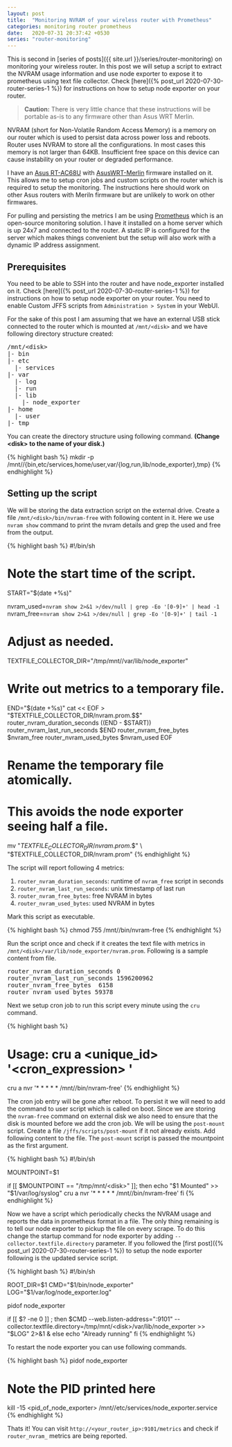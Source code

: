 ```yaml
---
layout: post
title:  "Monitoring NVRAM of your wireless router with Prometheus"
categories: monitoring router prometheus
date:   2020-07-31 20:37:42 +0530
series: "router-monitoring"
---
```


This is second in [series of posts]({{ site.url }}/series/router-monitoring) on monitoring your wireless router. In this post we will setup a script to extract the NVRAM usage 
information and use node exporter to expose it to prometheus using text file collector.  Check [here]({% post_url 2020-07-30-router-series-1 %})
for instructions on how to setup node exporter on your router.

> **Caution:** There is very little chance that these instructions will be portable as-is to any firmware other than Asus WRT Merlin.

NVRAM (short for Non-Volatile Random Access Memory) is a memory on our router which is used to persist data across power loss and reboots. Router 
uses NVRAM to store all the configurations. In most cases this memory is not larger than 64KB. Insufficient free space on this device can cause 
instability on your router or degraded performance.

I have an [Asus RT-AC68U](https://www.asus.com/in/Networking/RTAC68U/) with [AsusWRT-Merlin](https://www.asuswrt-merlin.net/) firmware installed on it. 
This allows me to setup cron jobs and custom scripts on the router which is required to setup the monitoring. The instructions here should work on other 
Asus routers with Meriln firmware but are unlikely to work on other firmwares.

For pulling and persisting the metrics I am be using [Prometheus](https://prometheus.io) which is an open-source monitoring solution. I have it installed
on a home server which is up 24x7 and connected to the router. A static IP is configured for the server which makes things convenient but the setup
will also work with a dynamic IP address assignment.

## Prerequisites

You need to be able to SSH into the router and have node_exporter installed on it.  Check [here]({% post_url 2020-07-30-router-series-1 %})
for instructions on how to setup node exporter on your router. You need to enable Custom JFFS scripts from `Administration > System` in your WebUI.

For the sake of this post I am assuming that we have an external USB stick connected to the router which is mounted at `/mnt/<disk>` and we have following 
directory structure created:

<pre>
/mnt/&lt;disk&gt;
|- bin
|- etc
  |- services
|- var
  |- log
  |- run
  |- lib
    |- node_exporter
|- home
  |- user
|- tmp
</pre>

You can create the directory structure using following command. **(Change \<disk\> to the name of your disk.)**

{% highlight bash %}
mkdir -p /mnt/<disk>/{bin,etc/services,home/user,var/{log,run,lib/node_exporter},tmp}
{% endhighlight %}

## Setting up the script

We will be storing the data extraction script on the external drive. Create a file `/mnt/<disk>/bin/nvram-free` with following content in it. Here we use
`nvram show` command to print the nvram details and grep the used and free from the output.

{% highlight bash %}
#!/bin/sh

# Note the start time of the script.
START="$(date +%s)"

nvram_used=`nvram show 2>&1 >/dev/null | grep -Eo '[0-9]+' | head -1`
nvram_free=`nvram show 2>&1 >/dev/null | grep -Eo '[0-9]+' | tail -1`

# Adjust as needed.
TEXTFILE_COLLECTOR_DIR="/tmp/mnt/<disk>/var/lib/node_exporter"

# Write out metrics to a temporary file.
END="$(date +%s)"
cat << EOF > "$TEXTFILE_COLLECTOR_DIR/nvram.prom.$$"
router_nvram_duration_seconds $(($END - $START))
router_nvram_last_run_seconds $END
router_nvram_free_bytes $nvram_free
router_nvram_used_bytes $nvram_used
EOF

# Rename the temporary file atomically.
# This avoids the node exporter seeing half a file.
mv "$TEXTFILE_COLLECTOR_DIR/nvram.prom.$$" \
  "$TEXTFILE_COLLECTOR_DIR/nvram.prom"
{% endhighlight %}

The script will report following 4 metrics:

1. `router_nvram_duration_seconds`: runtime of `nvram_free` script in seconds
2. `router_nvram_last_run_seconds`: unix timestamp of last run
3. `router_nvram_free_bytes`: free NVRAM in bytes
4. `router_nvram_used_bytes`: used NVRAM in bytes

Mark this script as executable.

{% highlight bash %}
chmod 755 /mnt/<disk>/bin/nvram-free
{% endhighlight %}

Run the script once and check if it creates the text file with metrics in `/mnt/<disk>/var/lib/node_exporter/nvram.prom`. Following is a sample content from file.

<pre>
router_nvram_duration_seconds 0
router_nvram_last_run_seconds 1596200962
router_nvram_free_bytes  6158
router_nvram_used_bytes 59378
</pre>

Next we setup cron job to run this script every minute using the `cru` command.

{% highlight bash %}
# Usage: cru a <unique_id> '<cron_expression> <command>'
cru a nvr '* * * * * /mnt/<disk>/bin/nvram-free'
{% endhighlight %}

The cron job entry will be gone after reboot. To persist it we will need to add the command to user script which is called on boot. Since we
are storing the `nvram-free` command on external disk we also need to ensure that the disk is mounted before we add the cron job. We will be 
using the `post-mount` script. Create a file `/jffs/scripts/post-mount` if it not already exists. Add following content to the file. The 
`post-mount` script is passed the mountpoint as the first argument.

{% highlight bash %}
#!/bin/sh

MOUNTPOINT=$1

if [[ $MOUNTPOINT == "/tmp/mnt/<disk>" ]]; then
    echo "$1 Mounted" >> "$1/var/log/syslog"
    cru a nvr '* * * * * /mnt/<disk>/bin/nvram-free'
fi
{% endhighlight %}

Now we have a script which periodically checks the NVRAM usage and reports the data in prometheus format in a file. The only thing remaining is to
tell our node exporter to pickup the file on every scrape. To do this change the startup command for node exporter by adding `--collector.textfile.directory`
parameter. If you followed the [first post]({% post_url 2020-07-30-router-series-1 %}) to setup the node exporter following is the updated service script.

{% highlight bash %}
#!/bin/sh

ROOT_DIR=$1
CMD="$1/bin/node_exporter"
LOG="$1/var/log/node_exporter.log"

pidof node_exporter

if [[ $? -ne 0 ]] ; then
    $CMD --web.listen-address=":9101" --collector.textfile.directory=/tmp/mnt/<disk>/var/lib/node_exporter >> "$LOG" 2>&1 &
else
    echo "Already running"
fi
{% endhighlight %}

To restart the node exporter you can use following commands.

{% highlight bash %}
pidof node_exporter 
# Note the PID printed here

kill -15 <pid_of_node_exporter>
/mnt/<disk>/etc/services/node_exporter.service
{% endhighlight %}

Thats it! You can visit `http://<your_router_ip>:9101/metrics` and check if `router_nvram_` metrics are being reported.
